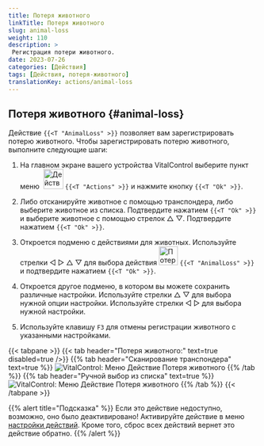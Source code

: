 ```yaml
---
title: Потеря животного
linkTitle: Потеря животного
slug: animal-loss
weight: 110
description: >
 Регистрация потери животного.
date: 2023-07-26
categories: [Действия]
tags: [Действия, потеря-животного]
translationKey: actions/animal-loss
---
```


## Потеря животного {#animal-loss}

Действие `{{<T "AnimalLoss" >}}` позволяет вам зарегистрировать потерю животного. Чтобы зарегистрировать потерю животного, выполните следующие шаги:

1. На главном экране вашего устройства VitalControl выберите пункт меню &nbsp;<img src="/icons/actions.svg" width="40" align="bottom" alt="Действия" /> `{{<T "Actions" >}}` и нажмите кнопку `{{<T "Ok" >}}`.

2. Либо отсканируйте животное с помощью транспондера, либо выберите животное из списка. Подтвердите нажатием `{{<T "Ok" >}}` и выберите животное с помощью стрелок △ ▽. Подтвердите нажатием `{{<T "Ok" >}}`.

3. Откроется подменю с действиями для животных. Используйте стрелки ◁ ▷ △ ▽ для выбора действия <img src="/icons/actions/animal-loss.svg" width="38" align="bottom" alt="Потеря животного" /> `{{<T "AnimalLoss" >}}` и подтвердите нажатием `{{<T "Ok" >}}`.

4. Откроется другое подменю, в котором вы можете сохранить различные настройки. Используйте стрелки △ ▽ для выбора нужной опции настройки. Используйте стрелки ◁ ▷ для выбора нужной настройки.

5. Используйте клавишу `F3` для отмены регистрации животного с указанными настройками.

{{< tabpane >}}
{{< tab header="Потеря животного:" text=true disabled=true />}}
{{% tab header="Сканирование транспондера" text=true %}}
![VitalControl: Меню Действие Потеря животного](../images/animalloss-scan.png "Регистрация потери животного")
{{% /tab %}}
{{% tab header="Ручной выбор из списка" text=true %}}
![VitalControl: Меню Действие Потеря животного](../images/animalloss.png "Регистрация потери животного")
{{% /tab %}}
{{< /tabpane >}}

{{% alert title="Подсказка" %}}
Если это действие недоступно, возможно, оно было деактивировано! Активируйте действие в меню [настройки действий](../setting/). Кроме того, сброс всех действий вернет это действие обратно.
{{% /alert %}}
